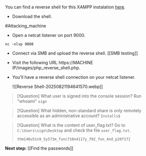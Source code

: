 You can find a reverse shell for this XAMPP instalation [here](https://github.com/ivan-sincek/php-reverse-shell/blob/master/src/reverse/php_reverse_shell.php).

- Download the shell.

#Attacking_machine 
- Open a netcat listener on port 9000.
```
nc -nlvp 9000
```

- Connect via SMB and upload the reverse shell. [[SMB testing]]
- Visit the following URL https://MACHINE IP/images/php_reverse_shell.php.
- You'll have a reverse shell connection on your netcat listener.

	![[Reverse Shell-20250821194641570.webp]]

> [!Question] What user is signed into the console session?
> Run "whoami"
> `sign`

> [!Question] What hidden, non-standard share is only remotely accessible as an administrative account?
> `Installs$`


> [!Question] What is the content of user_flag.txt?
> Go to `C:\Users\sign\Desktop` and check the file `user_flag.txt`.
> 
> `thm{48u51n9_5y573m_func710n4117y_f02_fun_4nd_p20f17}`


**Next step:** [[Find the passwords]]


